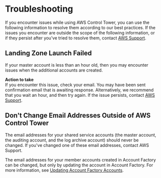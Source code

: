 # Troubleshooting<a name="troubleshooting"></a>

If you encounter issues while using AWS Control Tower, you can use the following information to resolve them according to our best practices\. If the issues you encounter are outside the scope of the following information, or if they persist after you've tried to resolve them, contact [AWS Support](https://aws.amazon.com/premiumsupport/)\.

## Landing Zone Launch Failed<a name="setup-failed"></a>

If your master account is less than an hour old, then you may encounter issues when the additional accounts are created\.

**Action to take**  
If you encounter this issue, check your email. You may have been sent confirmation email that is awaiting response. Alternatively, we recommend that you wait an hour, and then try again\. If the issue persists, contact [AWS Support](https://aws.amazon.com/premiumsupport/)\.

## Don't Change Email Addresses Outside of AWS Control Tower<a name="email-change"></a>

The email addresses for your shared service accounts \(the master account, the auditing account, and the log archive account\) should never be changed\. If you've changed one of these email addresses, contact AWS Support\.

The email addresses for your member accounts created in Account Factory can be changed, but only by updating the account in Account Factory\. For more information, see [Updating Account Factory Accounts](account-factory.md#updating-account-factory-accounts)\.
